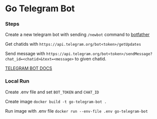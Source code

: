 # Go Telegram Bot


### Steps

Create a new telegram bot with sending `/newbot` command to [botfather](https://t.me/botfather)

Get chatids with `https://api.telegram.org/bot<token>/getUpdates`

Send message with `https://api.telegram.org/bot<token>/sendMessage?chat_id=<chatid>&text=<message>` to given chatid.


[TELEGRAM BOT DOCS](https://core.telegram.org/bots)

### Local Run

Create .env file and set `BOT_TOKEN` and `CHAT_ID`

Create image `docker build -t go-telegram-bot .`

Run image with .env file `docker run --env-file .env go-telegram-bot`